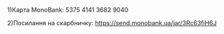 1)Карта MonoBank: 5375 4141 3682 9040

2)Посилання на скарбничку: https://send.monobank.ua/jar/3Rc63fiH6J
